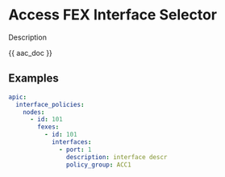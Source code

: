 # Access FEX Interface Selector

Description

{{ aac_doc }}
## Examples

```yaml
apic:
  interface_policies:
    nodes:
      - id: 101
        fexes:
          - id: 101
            interfaces:
              - port: 1
                description: interface descr
                policy_group: ACC1
```
